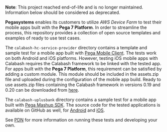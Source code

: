**Note**: This project reached end-of-life and is no longer maintained. Information below should be considered as deprecated. 

**Pegasystems** enables its customers to utilize *AWS Device Farm* to test their mobile apps built with the **Pega 7 Platform**.  In order to streamline the process, this repository provides a collection of open source templates and examples of ready to use test cases.

The `calabash-hc-service-provider` directory contains a template and sample test for a mobile app built with [Pega Mobile Client](https://pdn.pega.com/exchange/components/pega-mobile-client). The tests work on both Android and iOS platforms. However, testing iOS mobile apps with Calabash requires the Calabash framework to be linked with the tested app. For apps built with the **Pega 7 Platform**, this requirement can be satisfied by adding a custom module. This module should be included in the assets.zip file and uploaded during the configuration of the mobile app build. Ready to use assets.zip files containing the Calabash framework in versions 0.19 and 0.20 can be downloaded from [here](https://bintray.com/pegasystems/mobile-app-testing).

The `calabash-uplusbank` directory contains a sample test for a mobile app built with [Pega Mashup SDK](https://pdn.pega.com/exchange/components/pega-mobile-mashup-sdk). The source code for the tested applications is available on GitHub as well, for [Android](https://github.com/pegasystems/uplus-android) and [iOS](https://github.com/pegasystems/uplus-ios).

See [PDN](https://pdn.pega.com/) for more information on running these tests and developing your own.
